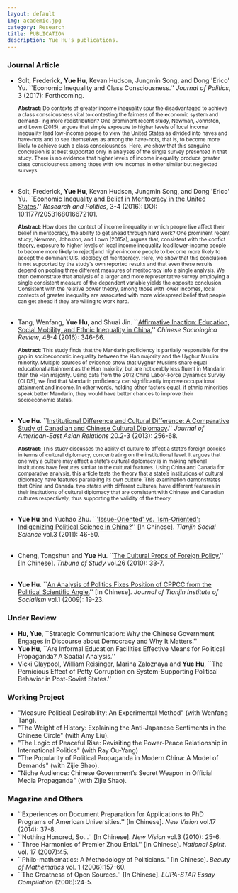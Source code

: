 ```yaml
---
layout: default
img: academic.jpg
category: Research
title: PUBLICATION
description: Yue Hu's publications.
---
```


### Journal Article
* Solt, Frederick, **Yue Hu**, Kevan Hudson, Jungmin Song, and Dong 'Erico' Yu. ``Economic Inequality and Class Consciousness.'' *Journal of Politics*, 3 (2017): Forthcoming.
    
    <sub>**Abstract**: Do contexts of greater income inequality spur the disadvantaged to achieve a class consciousness vital to contesting the fairness of the economic system and demand- ing more redistribution? One prominent recent study, Newman, Johnston, and Lown (2015), argues that simple exposure to higher levels of local income inequality lead low-income people to view the United States as divided into haves and have-nots and to see themselves as among the have-nots, that is, to become more likely to achieve such a class consciousness. Here, we show that this sanguine conclusion is at best supported only in analyses of the single survey presented in that study. There is no evidence that higher levels of income inequality produce greater class consciousness among those with low incomes in other similar but neglected surveys.</sub><br><br>

* Solt, Frederick, **Yue Hu**, Kevan Hudson, Jungmin Song, and Dong 'Erico' Yu. ``[Economic Inequality and Belief in Meritocracy in the United States](http://rap.sagepub.com/content/3/4/2053168016672101).'' *Research and Politics*, 3-4 (2016): DOI: 10.1177/2053168016672101.
    
    <sub>**Abstract**: How does the context of income inequality in which people live affect their belief in meritocracy, the ability to get ahead through hard work? One prominent recent study, Newman, Johnston, and Lown (2015a), argues that, consistent with the confict theory, exposure to higher levels of local income inequality lead lower-income people to become more likely to reject|and higher-income people to become more likely to accept the dominant U.S. ideology of meritocracy. Here, we show that this conclusion is not supported by the study's own reported results and that even these results depend on pooling three different measures of meritocracy into a single analysis. We then demonstrate that analysis of a larger and more representative survey employing a single consistent measure of the dependent variable yields the opposite conclusion. Consistent with the relative power theory, among those with lower incomes, local contexts of greater inequality are associated with more widespread belief that people can get ahead if they are willing to work hard.</sub><br><br>

* Tang, Wenfang, **Yue Hu**, and Shuai Jin. ``[Affirmative Inaction: Education, Social Mobility, and Ethnic Inequality in China.](http://www.tandfonline.com/doi/abs/10.1080/21620555.2016.1202753)'' *Chinese Sociologica Review*, 48-4 (2016): 346-66.

    <sub>**Abstract**: This study finds that the Mandarin proficiency is partially responsible for the gap in socioeconomic inequality between the Han majority and the Uyghur Muslim minority. Multiple sources of evidence show that Uyghur Muslims share equal educational attainment as the Han majority, but are noticeably less fluent in Mandarin than the Han majority. Using data from the 2012 China Labor-Force Dynamics Survey (CLDS), we find that Mandarin proficiency can significantly improve occupational attainment and income. In other words, holding other factors equal, if ethnic minorities speak better Mandarin, they would have better chances to improve their socioeconomic status.</sub><br><br>

* **Yue Hu**. ``[Institutional Difference and Cultural Difference: A Comparative Study of Canadian and Chinese Cultural Diplomacy](http://booksandjournals.brillonline.com/content/journals/10.1163/18765610-02003011).'' *Journal of American-East Asian Relations* 20.2-3 (2013): 256-68.   

    <sub>**Abstract**: This study discusses the ability of culture to affect a state’s foreign policies in terms of cultural diplomacy, concentrating on the institutional level. It argues that one way a culture may affect a state’s cultural diplomacy is in making national institutions have features similar to the cultural features. Using China and Canada for comparative analysis, this article tests the theory that a state’s institutions of cultural diplomacy have features paralleling its own culture. This examination demonstrates that China and Canada, two states with different cultures, have different features in their institutions of cultural diplomacy that are consistent with Chinese and Canadian cultures respectively, thus supporting the validity of the theory.</sub><br><br>

* **Yue Hu** and Yuchao Zhu. ``['Issue-Oriented' vs. 'Ism-Oriented': Indigenizing Political Science in China?](http://www.cnki.net/KCMS/detail/detail.aspx?QueryID=4&CurRec=1&recid=&filename=TJSK201103008&dbname=CJFD1112&dbcode=CJFQ&pr=&urlid=&yx=&v=MTk2MjNZWmJHNEg5RE1ySTlGYklSOGVYMUx1eFlTN0RoMVQzcVRyV00xRnJDVVJMNmZZT1pxRmlubVc3ckFNU2Y=)'' [In Chinese]. *Tianjin Social Science* vol.3 (2011): 46-50.  <br><br>
* Cheng, Tongshun and **Yue Hu**. ``[The Cultural Props of Foreign Policy.](http://www.cnki.com.cn/Article/CJFDTOTAL-XXNT201002009.htm)'' [In Chinese]. *Tribune of Study* vol.26 (2010): 33-7. <br><br>
* **Yue Hu**. ``[An Analysis of Politics Fixes Position of CPPCC from the Political Scientific Angle.](http://www.cnki.com.cn.dincheng.cn/Article/CJFDTOTAL-TJSH200901008.htm)'' [In Chinese]. *Journal of Tianjin Institute of Socialism* vol.1 (2009): 19-23.


### Under Review

* **Hu, Yue**, ``Strategic Communication: Why the Chinese Government Engages in Discourse about Democracy and Why It Matters.''
* **Yue Hu**, ``Are Informal Education Facilities Effective Means for Political Propaganda? A Spatial Analysis.''
* Vicki Claypool, William Reisinger, Marina Zaloznaya and **Yue Hu**, ``The Pernicious Effect of Petty Corruption on System-Supporting Political Behavior in Post-Soviet States.''

### Working Project

* "Measure Political Desirability: An Experimental Method" (with Wenfang Tang).
* "The Weight of History: Explaining the Anti-Japanese Sentiments in the Chinese Circle" (with Amy Liu).
* "The Logic of Peaceful Rise: Revisiting the Power-Peace Relationship in International Politics" (with Ray Ou-Yang)
* "The Popularity of Political Propaganda in Modern China: A Model of Demands" (with Zijie Shao).
* "Niche Audience: Chinese Government’s Secret Weapon in Official Media Propaganda" (with Zijie Shao).

### Magazine and Others

* ``Experiences on Document Preparation for Applications to PhD Programs of American Universities.'' [In Chinese]. *New Vision* vol.17 (2014): 37-8.
* ``Nothing Honored, So...'' [In Chinese]. *New Vision* vol.3 (2010): 25-6.
* ``Three Harmonies of Premier Zhou Enlai.'' [In Chinese]. *National Spirit*. vol. 17 (2007):45.
* ``Philo-mathematics: A Methodology of Politicians.'' [In Chinese]. *Beauty of Mathematics* vol. 1 (2006):157-60.
* ``The Greatness of Open Sources.'' [In Chinese]. *LUPA-STAR Essay Compilation* (2006):24-5.
